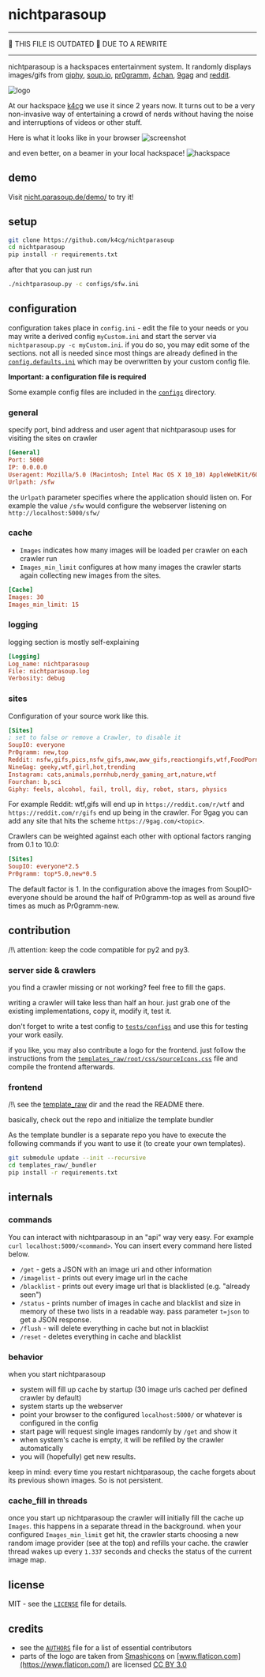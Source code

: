# nichtparasoup

---

:construction:  THIS FILE IS OUTDATED
:construction:  DUE TO A REWRITE

---



nichtparasoup is a hackspaces entertainment system.
It randomly displays images/gifs from
[giphy](https://giphy.com),
[soup.io](http://soup.io),
[pr0gramm](https://pr0gramm.com),
[4chan](https://4chan.org),
[9gag](https://9gag.com) and
[reddit](https://reddit.com).

![logo](images/logo.png)

At our hackspace [k4cg](https://k4cg.org) we
use it since 2 years now. It turns out to be a very non-invasive way of
entertaining a crowd of nerds without having the noise and interruptions of
videos or other stuff.

Here is what it looks like in your browser
![screenshot](images/screenshot.png)

and even better, on a beamer in your local hackspace!
![hackspace](images/hackspace.jpg)

## demo

Visit [nicht.parasoup.de/demo/](http://nicht.parasoup.de/demo/) to try it!

## setup

```sh
git clone https://github.com/k4cg/nichtparasoup
cd nichtparasoup
pip install -r requirements.txt
```

after that you can just run

```sh
./nichtparasoup.py -c configs/sfw.ini
```

## configuration

configuration takes place in `config.ini` - edit the file to your needs or
you may write a derived config `myCustom.ini` and start the server via
`nichtparasoup.py -c myCustom.ini`. if you do so, you may edit some of the
sections. not all is needed since most things are already defined in the
[`config.defaults.ini`](config.defaults.ini) which may be overwritten by your
custom config file.

**Important: a configuration file is required**

Some example config files are included in the [`configs`](configs) directory.

### general

specify port, bind address and user agent that nichtparasoup uses for
visiting the sites on crawler

```ini
[General]
Port: 5000
IP: 0.0.0.0
Useragent: Mozilla/5.0 (Macintosh; Intel Mac OS X 10_10) AppleWebKit/600.1.25 (KHTML, like Gecko) Version/8.0 Safari/600.1.25
Urlpath: /sfw
```

the `Urlpath` parameter specifies where the application should listen on.
For example the value `/sfw` would configure the webserver listening on
`http://localhost:5000/sfw/`

### cache

* `Images` indicates how many images will be loaded per crawler on each crawler
   run
* `Images_min_limit` configures at how many images the crawler starts again
   collecting new images from the sites.

```ini
[Cache]
Images: 30
Images_min_limit: 15
```

### logging

logging section is mostly self-explaining

```ini
[Logging]
Log_name: nichtparasoup
File: nichtparasoup.log
Verbosity: debug
```

### sites

Configuration of your source work like this.

```ini
[Sites]
; set to false or remove a Crawler, to disable it
SoupIO: everyone
Pr0gramm: new,top
Reddit: nsfw,gifs,pics,nsfw_gifs,aww,aww_gifs,reactiongifs,wtf,FoodPorn,cats,ImGoingToHellForThis,EarthPorn,facepalm,fffffffuuuuuuuuuuuu,oddlysatisfying
NineGag: geeky,wtf,girl,hot,trending
Instagram: cats,animals,pornhub,nerdy_gaming_art,nature,wtf
Fourchan: b,sci
Giphy: feels, alcohol, fail, troll, diy, robot, stars, physics
```

For example Reddit: wtf,gifs will end up in `https://reddit.com/r/wtf` and
`https://reddit.com/r/gifs` end up being in the crawler. For 9gag you can
add any site that hits the scheme `https://9gag.com/<topic>`.

Crawlers can be weighted against each other with optional factors ranging
from 0.1 to 10.0:

```ini
[Sites]
SoupIO: everyone*2.5
Pr0gramm: top*5.0,new*0.5
```

The default factor is 1. In the configuration above the images from
SoupIO-everyone should be around the half of Pr0gramm-top as well as around
five times as much as Pr0gramm-new.

## contribution

/!\ attention:
keep the code compatible for py2 and py3.

### server side & crawlers

you find a crawler missing or not working? feel free to fill the gaps.

writing a crawler will take less than half an hour. just grab one of the
existing implementations, copy it, modify it, test it.

don't forget to write a test config to [`tests/configs`](tests/configs) and use
this for testing your work easily.

if you like, you may also contribute a logo for the frontend. just follow
the instructions from the
[`templates_raw/root/css/sourceIcons.css`](templates_raw/root/css/sourceIcons.css)
file and compile the frontend afterwards.

### frontend

/!\ see the [template_raw](template_raw) dir and the read the README there.

basically, check out the repo and initialize the template bundler

As the template bundler is a separate repo you have to execute the
following commands if you want to use it (to create your own templates).

```sh
git submodule update --init --recursive
cd templates_raw/_bundler
pip install -r requirements.txt
```

## internals

### commands

You can interact with nichtparasoup in an "api" way very easy.
For example `curl localhost:5000/<command>`. You can insert every command here
listed below.

* `/get` - gets a JSON with an image uri and other information
* `/imagelist` - prints out every image url in the cache
* `/blacklist` - prints out every image url that is blacklisted
   (e.g. "already seen")
* `/status` - prints number of images in cache and blacklist and size in
   memory of these two lists in a readable way.
   pass parameter `t=json` to get a JSON response.
* `/flush` - will delete everything in cache but not in blacklist
* `/reset` - deletes everything in cache and blacklist

### behavior

when you start nichtparasoup

* system will fill up cache by startup
  (30 image urls cached per defined crawler by default)
* system starts up the webserver
* point your browser to the configured `localhost:5000/`
  or whatever is configured in the config
* start page will request single images randomly by `/get` and show it
* when system's cache is empty, it will be refilled by the crawler
  automatically
* you will (hopefully) get new results.

keep in mind: every time you restart nichtparasoup, the cache forgets about its
previous shown images. So is not persistent.

### cache_fill in threads

once you start up nichtparasoup the crawler will initially fill the cache up
`Images`. this happens in a separate thread in the background. when your
configured `Images_min_limit` get hit, the crawler starts choosing
a new random image provider (see at the top) and refills your cache. the
crawler thread wakes up every `1.337` seconds and checks the status of the
current image map.

## license

MIT - see the [`LICENSE`](LICENSE) file for details.

## credits

* see the [`AUTHORS`](AUTHORS) file for a list of essential contributors
* parts of the logo are taken
   from [Smashicons](https://www.flaticon.com/authors/smashicons)
   on [www.flaticon.com](https://www.flaticon.com/)
   are licensed [CC BY 3.0](https://creativecommons.org/licenses/by/3.0/)
